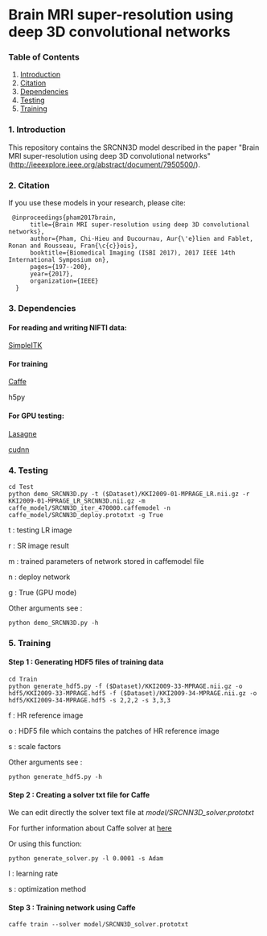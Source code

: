 # Brain MRI super-resolution using deep 3D convolutional networks

### Table of Contents

1. [Introduction](#introduction)
1. [Citation](#citation)
1. [Dependencies](#dependencies)
1. [Testing](#testing)
1. [Training](#training)

### 1. Introduction
This repository contains the SRCNN3D model described in the paper "Brain MRI super-resolution using deep 3D convolutional networks" (http://ieeexplore.ieee.org/abstract/document/7950500/).

### 2. Citation

If you use these models in your research, please cite:
```
 @inproceedings{pham2017brain,
      title={Brain MRI super-resolution using deep 3D convolutional networks},
      author={Pham, Chi-Hieu and Ducournau, Aur{\'e}lien and Fablet, Ronan and Rousseau, Fran{\c{c}}ois},
      booktitle={Biomedical Imaging (ISBI 2017), 2017 IEEE 14th International Symposium on},
      pages={197--200},
      year={2017},
      organization={IEEE}
  }
```
### 3. Dependencies

#### For reading and writing NIFTI data:
[SimpleITK](https://itk.org/Wiki/SimpleITK/GettingStarted)

#### For training
[Caffe](https://github.com/BVLC/caffe/)

h5py
#### For GPU testing:
[Lasagne](https://lasagne.readthedocs.io/en/latest/)

[cudnn](https://developer.nvidia.com/cudnn)

### 4. Testing

```
cd Test
python demo_SRCNN3D.py -t ($Dataset)/KKI2009-01-MPRAGE_LR.nii.gz -r KKI2009-01-MPRAGE_LR_SRCNN3D.nii.gz -m caffe_model/SRCNN3D_iter_470000.caffemodel -n caffe_model/SRCNN3D_deploy.prototxt -g True
```
t : testing LR image

r : SR image result

m : trained parameters of network stored in caffemodel file

n : deploy network

g : True (GPU mode)

Other arguments see : 
```
python demo_SRCNN3D.py -h
```

### 5. Training
#### Step 1 : Generating HDF5 files of training data
```
cd Train
python generate_hdf5.py -f ($Dataset)/KKI2009-33-MPRAGE.nii.gz -o hdf5/KKI2009-33-MPRAGE.hdf5 -f ($Dataset)/KKI2009-34-MPRAGE.nii.gz -o hdf5/KKI2009-34-MPRAGE.hdf5 -s 2,2,2 -s 3,3,3
```
f : HR reference image

o : HDF5 file which contains the patches of HR reference image

s : scale factors

Other arguments see : 
```
python generate_hdf5.py -h
```

#### Step 2 : Creating a solver txt file for Caffe
We can edit directly the solver text file at *model/SRCNN3D_solver.prototxt*

For further information about Caffe solver at [here](http://caffe.berkeleyvision.org/tutorial/solver.html)

Or using this function:
```
python generate_solver.py -l 0.0001 -s Adam
```
l : learning rate

s : optimization method

#### Step 3 : Training network using Caffe
```
caffe train --solver model/SRCNN3D_solver.prototxt
```

